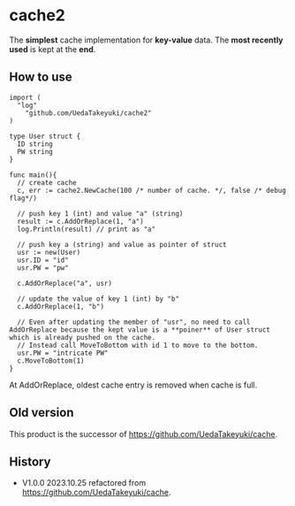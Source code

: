 # cache2

The **simplest** cache implementation for **key-value** data. The **most recently used** is kept at the **end**.

## How to use

```
import (
  "log"
	"github.com/UedaTakeyuki/cache2"
)

type User struct {
  ID string
  PW string
}

func main(){
  // create cache
  c, err := cache2.NewCache(100 /* number of cache. */, false /* debug flag*/)

  // push key 1 (int) and value "a" (string)
  result := c.AddOrReplace(1, "a")
  log.Println(result) // print as "a"

  // push key a (string) and value as pointer of struct
  usr := new(User)
  usr.ID = "id"
  usr.PW = "pw"

  c.AddOrReplace("a", usr)

  // update the value of key 1 (int) by "b"
  c.AddOrReplace(1, "b")

  // Even after updating the member of "usr", no need to call AddOrReplace because the kept value is a **poiner** of User struct which is already pushed on the cache.
  // Instead call MoveToBottom with id 1 to move to the bottom.
  usr.PW = "intricate PW"
  c.MoveToBottom(1)
}
```

At AddOrReplace, oldest cache entry is removed when cache is full.

## Old version
This product is the successor of https://github.com/UedaTakeyuki/cache.

## History
- V1.0.0 2023.10.25 refactored from https://github.com/UedaTakeyuki/cache.

